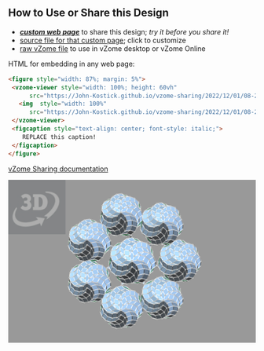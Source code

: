 
## How to Use or Share this Design

 - [***custom web page***][post] to share this design; *try it before you share it!*
 - [source file for that custom page][source]; click to customize
 - [raw vZome file][raw] to use in vZome desktop or vZome Online
 
 HTML for embedding in any web page:
 ```html
<figure style="width: 87%; margin: 5%">
  <vzome-viewer style="width: 100%; height: 60vh"
       src="https://John-Kostick.github.io/vzome-sharing/2022/12/01/08-28-06-7-armed-spirallohedra/7-armed-spirallohedra.vZome" >
    <img  style="width: 100%"
       src="https://John-Kostick.github.io/vzome-sharing/2022/12/01/08-28-06-7-armed-spirallohedra/7-armed-spirallohedra.png" >
  </vzome-viewer>
  <figcaption style="text-align: center; font-style: italic;">
     REPLACE this caption!
  </figcaption>
</figure>
 ```

[vZome Sharing documentation](https://vzome.github.io/vzome/sharing.html#how-it-works)

![Image](<7-armed-spirallohedra.png>)


[post]: <https://John-Kostick.github.io/vzome-sharing/2022/12/01/7-armed-spirallohedra-08-28-06.html>
[source]: <https://github.com/John-Kostick/vzome-sharing/edit/main/_posts/2022-12-01-7-armed-spirallohedra-08-28-06.md>
[raw]: <https://raw.githubusercontent.com/John-Kostick/vzome-sharing/main/2022/12/01/08-28-06-7-armed-spirallohedra/7-armed-spirallohedra.vZome>